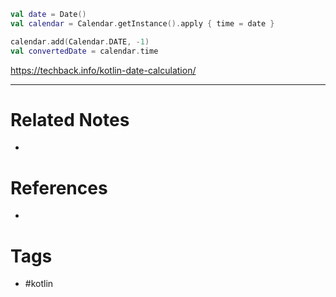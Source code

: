 ```kt
val date = Date()
val calendar = Calendar.getInstance().apply { time = date }

calendar.add(Calendar.DATE, -1)  
val convertedDate = calendar.time
```

https://techback.info/kotlin-date-calculation/

---
# Related Notes
- 

# References
- 

# Tags
- #kotlin